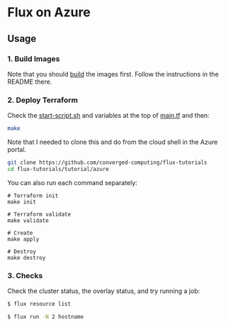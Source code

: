 # Flux on Azure

## Usage

### 1. Build Images

Note that you should [build](build) the images first. Follow the instructions in the README there.

### 2. Deploy Terraform

Check the [start-script.sh](start-script.sh) and variables at the top of [main.tf](main.tf) and then:

```bash
make
```
Note that I needed to clone this and do from the cloud shell in the Azure portal.

```bash
git clone https://github.com/converged-computing/flux-tutorials
cd flux-tutorials/tutorial/azure
```

You can also run each command separately:

```
# Terraform init
make init

# Terraform validate
make validate

# Create
make apply

# Destroy
make destroy
```

### 3. Checks

Check the cluster status, the overlay status, and try running a job:

```bash
$ flux resource list
```
```bash
$ flux run -N 2 hostname
```
